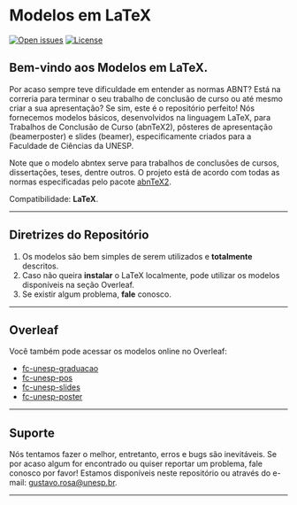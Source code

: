 # Modelos em LaTeX

[![Open issues](https://img.shields.io/github/issues/gugarosa/modelos_latex.svg)](https://github.com/gugarosa/modelos_latex/issues)
[![License](https://img.shields.io/github/license/gugarosa/modelos_latex.svg)](https://github.com/gugarosa/modelos_latex/blob/master/LICENSE)

## Bem-vindo aos Modelos em LaTeX.

Por acaso sempre teve dificuldade em entender as normas ABNT? Está na correria para terminar o seu trabalho de conclusão de curso ou até mesmo criar a sua apresentação? Se sim, este é o repositório perfeito! Nós fornecemos modelos básicos, desenvolvidos na linguagem LaTeX, para Trabalhos de Conclusão de Curso (abnTeX2), pôsteres de apresentação (beamerposter) e slides (beamer), especificamente criados para a Faculdade de Ciências da UNESP.

Note que o modelo abntex serve para trabalhos de conclusões de cursos, dissertações, teses, dentre outros. O projeto está de acordo com todas as normas especificadas pelo pacote <a href=http://www.abntex.net.br/>abnTeX2</a>.

Compatibilidade: **LaTeX**.

---

## Diretrizes do Repositório

1. Os modelos são bem simples de serem utilizados e **totalmente** descritos.
2. Caso não queira **instalar** o LaTeX localmente, pode utilizar os modelos disponíveis na seção Overleaf.
3. Se existir algum problema, **fale** conosco.

---

## Overleaf

Você também pode acessar os modelos online no Overleaf:
 * <a href=https://pt.overleaf.com/read/nfbywxbrtpqd>fc-unesp-graduacao</a>
 * <a href=https://pt.overleaf.com/read/vfwqmsqxhdhw>fc-unesp-pos</a>
 * <a href=https://pt.overleaf.com/read/shgmvctqfypt>fc-unesp-slides</a>
 * <a href=https://pt.overleaf.com/read/qdphrywznqqb>fc-unesp-poster</a>

---

## Suporte

Nós tentamos fazer o melhor, entretanto, erros e bugs são inevitáveis. Se por acaso algum for encontrado ou quiser reportar um problema, fale conosco por favor! Estamos disponíveis neste repositório ou através do e-mail: gustavo.rosa@unesp.br.

---